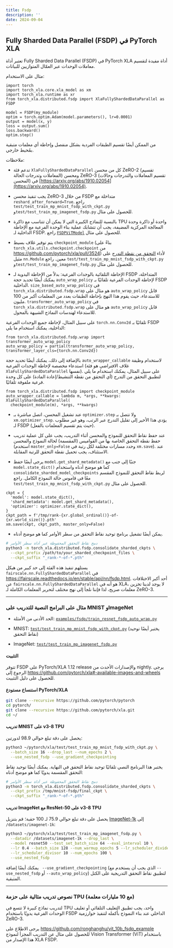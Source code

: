 ```yaml
---
title: Fsdp
description: ''
date: 2024-09-04
---
```


## Fully Sharded Data Parallel (FSDP) في PyTorch XLA

تعتبر أداة Fully Sharded Data Parallel (FSDP) في PyTorch XLA أداة مفيدة لتقسيم معاملات الوحدات عبر العمّال المتوازيين للبيانات.

مثال على الاستخدام:

```python3
import torch
import torch_xla.core.xla_model as xm
import torch_xla.runtime as xr
from torch_xla.distributed.fsdp import XlaFullyShardedDataParallel as FSDP

model = FSDP(my_module)
optim = torch.optim.Adam(model.parameters(), lr=0.0001)
output = model(x, y)
loss = output.sum()
loss.backward()
optim.step()
```

من الممكن أيضًا تقسيم الطبقات الفردية بشكل منفصل وإحاطة أي معلمات متبقية بمُحيط خارجي.

ملاحظات:

* تدعم فئة `XlaFullyShardedDataParallel` كل من محسن ZeRO-2 (تقسيم المعاملات وتدرجات الحالة) ومحسن ZeRO-3 (تقسيم المعاملات والتدرجات وحالات المحسن) في [https://arxiv.org/abs/1910.02054](https://arxiv.org/abs/1910.02054).

* يجب تنفيذ محسن ZeRO-3 من خلال FSDP متداخلة مع `reshard_after_forward=True`. راجع `test/test_train_mp_mnist_fsdp_with_ckpt.py` و`test/test_train_mp_imagenet_fsdp.py` للحصول على مثال.

* بالنسبة للنماذج الكبيرة التي لا يمكن أن تتناسب مع ذاكرة TPU واحدة أو ذاكرة وحدة المعالجة المركزية المضيفة، يجب أن تتشابك عملية بناء الوحدة الفرعية مع الإحاطة الداخلية لـ FSDP. راجع [`FSDPViTModel`](https://github.com/ronghanghu/vit_10b_fsdp_example/blob/master/run_vit_training.py) للحصول على مثال.

* يتم توفير غلاف بسيط `checkpoint_module` (بناءً على `torch_xla.utils.checkpoint.checkpoint` من https://github.com/pytorch/xla/pull/3524) لأداء [التحقق من نقطة التدرج](https://spell.ml/blog/gradient-checkpointing-pytorch-YGypLBAAACEAefHs) على مثيل `nn.Module` معين. راجع `test/test_train_mp_mnist_fsdp_with_ckpt.py` و`test/test_train_mp_imagenet_fsdp.py` للحصول على مثال.

* الإحاطة التلقائية بالوحدات الفرعية: بدلاً من الإحاطة اليدوية لـ FSDP المتداخلة، يمكنك أيضًا تحديد حجة `auto_wrap_policy` لإحاطة الوحدات الفرعية تلقائيًا بـ FSDP الداخلية. `size_based_auto_wrap_policy` في `torch_xla.distributed.fsdp.wrap` هو مثال على `auto_wrap_policy` قابل للاستدعاء، حيث يقوم هذا النهج بإحاطة الطبقات بعدد من المعلمات أكبر من 100 مليون. `transformer_auto_wrap_policy` في `torch_xla.distributed.fsdp.wrap` هو مثال على `auto_wrap_policy` قابل للاستدعاء لهندسات النماذج الشبيهة بالمحول.

على سبيل المثال، لإحاطة جميع الوحدات الفرعية `torch.nn.Conv2d` تلقائيًا بـ FSDP الداخلية، يمكنك استخدام ما يلي:

```python3
from torch_xla.distributed.fsdp.wrap import transformer_auto_wrap_policy
auto_wrap_policy = partial(transformer_auto_wrap_policy, transformer_layer_cls={torch.nn.Conv2d})
```

بالإضافة إلى ذلك، يمكنك أيضًا تحديد حجة `auto_wrapper_callable` لاستخدام وظيفة استدعاء مخصصة لإحاطة الوحدات الفرعية (غلاف الافتراضي هو فئة `XlaFullyShardedDataParallel` نفسها). على سبيل المثال، يمكنك استخدام ما يلي لتطبيق التحقق من التدرج (أي التحقق من نقطة التنشيط/إعادة المادة) على كل وحدة فرعية ملفوفة تلقائيًا.

```python3
from torch_xla.distributed.fsdp import checkpoint_module
auto_wrapper_callable = lambda m, *args, **kwargs: XlaFullyShardedDataParallel(
  checkpoint_module(m), *args, **kwargs)
```

* عند تشغيل المحسن، اتصل مباشرة بـ `optimizer.step` ولا تتصل بـ `xm.optimizer_step`. يؤدي هذا الأخير إلى تقليل التدرج عبر الرتب، وهو غير مطلوب لـ FSDP (حيث يتم تقسيم المعلمات بالفعل).

* عند حفظ نقاط التحقق للنموذج والمحسن أثناء التدريب، يجب على كل عملية تدريب حفظ نقطة التحقق الخاصة بها من القواميس (المقسمة) لحالة النموذج والمحسن (استخدم `master_only=False` وحدد مسارات مختلفة لكل رتبة في `xm.save`). عند الاستئناف، يجب تحميل نقطة التحقق للرتبة المقابلة.

* يرجى أيضًا حفظ `model.get_shard_metadata()` جنبًا إلى جنب مع `model.state_dict()` كما هو موضح أدناه واستخدام `consolidate_sharded_model_checkpoints` لربط نقاط التحقق للنموذج المقسم معًا في قاموس حالة النموذج الكامل. راجع `test/test_train_mp_mnist_fsdp_with_ckpt.py` للحصول على مثال.

```python3
ckpt = {
  'model': model.state_dict(),
  'shard_metadata': model.get_shard_metadata(),
  'optimizer': optimizer.state_dict(),
}
ckpt_path = f'/tmp/rank-{xr.global_ordinal()}-of-{xr.world_size()}.pth'
xm.save(ckpt, ckpt_path, master_only=False)
```

* يمكن أيضًا تشغيل برنامج توحيد نقاط التحقق من سطر الأوامر كما هو موضح أدناه.

```bash
# دمج نقاط التحقق المحفوظة عبر أداة سطر الأوامر
python3 -m torch_xla.distributed.fsdp.consolidate_sharded_ckpts \
  --ckpt_prefix /path/to/your_sharded_checkpoint_files \
  --ckpt_suffix "_rank-*-of-*.pth"
```

يستلهم تنفيذ هذه الفئة إلى حد كبير من هيكل `fairscale.nn.FullyShardedDataParallel` في https://fairscale.readthedocs.io/en/stable/api/nn/fsdp.html. أحد أكبر الاختلافات عن `fairscale.nn.FullyShardedDataParallel` هو أنه في XLA، لا يوجد لدينا تخزين معلمات صريح، لذا فإننا نلجأ إلى نهج مختلف لتحرير المعلمات الكاملة لـ ZeRO-3.

---

### مثال على البرامج النصية للتدريب على MNIST وImageNet

* الحد الأدنى من الأمثلة: [`examples/fsdp/train_resnet_fsdp_auto_wrap.py`](https://github.com/pytorch/xla/blob/master/examples/fsdp/train_resnet_fsdp_auto_wrap.py)

* MNIST: [`test/test_train_mp_mnist_fsdp_with_ckpt.py`](https://github.com/pytorch/xla/blob/master/test/test_train_mp_mnist_fsdp_with_ckpt.py) (يختبر أيضًا توحيد نقاط التحقق)

* ImageNet: [`test/test_train_mp_imagenet_fsdp.py`](https://github.com/pytorch/xla/blob/master/test/test_train_mp_imagenet_fsdp.py)

#### التثبيت

تتوفر FSDP على PyTorch/XLA 1.12 release والإصدارات الأحدث من nightly. يرجى الرجوع إلى https://github.com/pytorch/xla#-available-images-and-wheels للحصول على دليل التثبيت.

#### استنساخ مستودع PyTorch/XLA

```bash
git clone --recursive https://github.com/pytorch/pytorch
cd pytorch/
git clone --recursive https://github.com/pytorch/xla.git
cd ~/
```

#### تدريب MNIST على v3-8 TPU

يحصل على دقة تبلغ حوالي 98.9 لدورتين:

```bash
python3 ~/pytorch/xla/test/test_train_mp_mnist_fsdp_with_ckpt.py \
  --batch_size 16 --drop_last --num_epochs 2 \
  --use_nested_fsdp --use_gradient_checkpointing
```

يختبر هذا البرنامج النصي تلقائيًا توحيد نقاط التحقق في النهاية. يمكنك أيضًا توحيد نقاط التحقق المقسمة يدويًا كما هو موضح أدناه:

```bash
# دمج نقاط التحقق المحفوظة عبر أداة سطر الأوامر
python3 -m torch_xla.distributed.fsdp.consolidate_sharded_ckpts \
  --ckpt_prefix /tmp/mnist-fsdp/final_ckpt \
  --ckpt_suffix "_rank-*-of-*.pth"
```

#### تدريب ImageNet مع ResNet-50 على v3-8 TPU

يحصل على دقة تبلغ حوالي 75.9 لـ 100 حقبة؛ قم بتنزيل [ImageNet-1k](https://github.com/pytorch/examples/tree/master/imagenet#requirements) إلى `/datasets/imagenet-1k`:

```bash
python3 ~/pytorch/xla/test/test_train_mp_imagenet_fsdp.py \
  --datadir /datasets/imagenet-1k --drop_last \
  --model resnet50 --test_set_batch_size 64 --eval_interval 10 \
  --lr 0.4 --batch_size 128 --num_warmup_epochs 5 --lr_scheduler_divide_every_n_epochs 30 \
  --lr_scheduler_divisor 10 --num_epochs 100 \
  --use_nested_fsdp
```
يمكنك أيضًا إضافة ` --use_gradient_checkpointing` (الذي يجب أن يستخدم مع `--use_nested_fsdp` أو `--auto_wrap_policy`) لتطبيق نقاط التحقق التدريجية على الكتل المتبقية.

---

### نصوص تدريب مثالية على حزمة TPU (مع 10 مليارات معلمة)

لتدريب نماذج كبيرة لا تتسع في TPU واحد، يجب تطبيق التغليف التلقائي أو تغليف الوحدات الفرعية يدويًا باستخدام FSDP الداخلي عند بناء النموذج بأكمله لتنفيذ خوارزمية ZeRO-3.

يرجى الاطلاع على https://github.com/ronghanghu/vit_10b_fsdp_example للحصول على مثال عن التدريب المجزأ لنموذج Vision Transformer (ViT) باستخدام هذا الإصدار من XLA FSDP.
